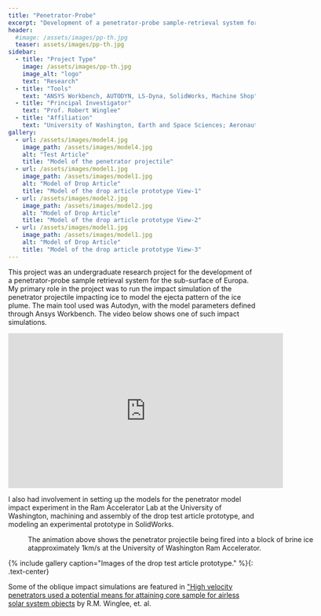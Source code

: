 ```yaml
---
title: "Penetrator-Probe"
excerpt: "Development of a penetrator-probe sample-retrieval system for Europa."
header:
  #image: /assets/images/pp-th.jpg
  teaser: assets/images/pp-th.jpg
sidebar:
  - title: "Project Type"
    image: /assets/images/pp-th.jpg
    image_alt: "logo"
    text: "Research"
  - title: "Tools"
    text: "ANSYS Workbench, AUTODYN, LS-Dyna, SolidWorks, Machine Shop"
  - title: "Principal Investigator"
    text: "Prof. Robert Winglee"
  - title: "Affiliation"
    text: "University of Washington, Earth and Space Sciences; Aeronautics & Astronautics"
gallery:
  - url: /assets/images/model4.jpg
    image_path: /assets/images/model4.jpg
    alt: "Test Article"
    title: "Model of the penetrator projectile"
  - url: /assets/images/model1.jpg
    image_path: /assets/images/model1.jpg
    alt: "Model of Drop Article"
    title: "Model of the drop article prototype View-1"
  - url: /assets/images/model2.jpg
    image_path: /assets/images/model2.jpg
    alt: "Model of Drop Article"
    title: "Model of the drop article prototype View-2"
  - url: /assets/images/model1.jpg
    image_path: /assets/images/model1.jpg
    alt: "Model of Drop Article"
    title: "Model of the drop article prototype View-3" 
---
```


This project was an undergraduate research project for the development of a penetrator-probe sample retrieval system for the sub-surface of Europa. My primary role in the project was to run the impact simulation of the penetrator projectile impacting ice to model the ejecta pattern of the ice plume. The main tool used was Autodyn, with the model parameters defined through Ansys Workbench. The video below shows one of such impact simulations.

<iframe width="560" height="315" src="https://www.youtube.com/embed/6ykE8xCLknQ" frameborder="0" allow="accelerometer; autoplay; encrypted-media; gyroscope; picture-in-picture" allowfullscreen></iframe>

I also had involvement in setting up the models for the penetrator model impact experiment in the Ram Accelerator Lab at the University of Washington, machining and assembly of the drop test article prototype, and modeling an experimental prototype in SolidWorks.

<figure style="width: 600px" class="align-center">
  <img src="{{ site.url }}{{ site.baseurl }}/assets/images/ram.gif" alt="">
  <figcaption>The animation above shows the penetrator projectile being fired into a block of brine ice atapproximately 1km/s at the University of Washington Ram Accelerator.</figcaption>
</figure>

{% include gallery caption="Images of the drop test article prototype." %}{: .text-center}

Some of the oblique impact simulations are featured in ["High velocity penetrators used a potential means for attaining core sample for airless solar system objects](https://www.sciencedirect.com/science/article/pii/S0094576516313972) by R.M. Winglee, et. al.

